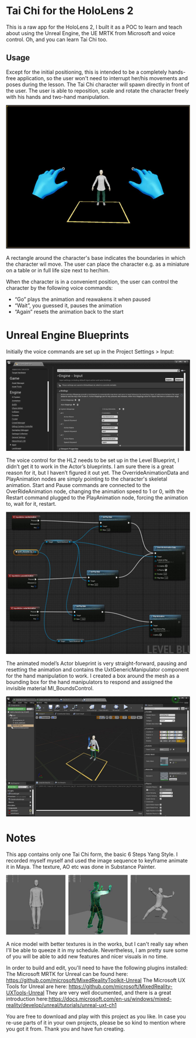 # Tai Chi for the HoloLens 2 

This is a raw app for the HoloLens 2, I built it as a POC to learn and teach about using the Unreal Engine, the UE MRTK from Microsoft and voice control.
Oh, and you can learn Tai Chi too.


## Usage

Except for the initial positioning, this is intended to be a completely hands-free application, so the user won't need to interrupt her/his movements and poses during the lesson.
The Tai Chi character will spawn directly in front of the user.
The user is able to reposition, scale and rotate the character freely with his hands and two-hand manipulation.

![spawn](https://github.com/Species521/HL2_UE4_TaiChi/blob/main/Content/images/app_spawn_01.JPG) 

A rectangle around the character's base indicates the boundaries in which the character wil move. The user can place the character e.g. as a miniature on a table or in full life size next to her/him.

When the character is in a convenient position, the user can control the character by the following voice commands:
- “Go” plays the animation and reawakens it when paused
- “Wait”, you guessed it, pauses the animation
- “Again” resets the animation back to the start



# Unreal Engine Blueprints

Initially the voice commands are set up in the Project Settings > Input:

![spawn](https://github.com/Species521/HL2_UE4_TaiChi/blob/main/Content/images/voice_commands_project_settings_01.JPG)

The voice control for the HL2 needs to be set up in the Level Blueprint, I didn’t get it to work in the Actor’s blueprints. I am sure there is a great reason for it, but I haven’t figured it out yet.
The OverrideAnimationData and PlayAnimation nodes are simply pointing to the character's skeletal animation.
Start and Pause commands are connected to the OverRideAnimation node, changing the animation speed to 1 or 0, with the Restart command plugged to the PlayAnimation node, forcing the animation to, wait for it, restart.

![spawn](https://github.com/Species521/HL2_UE4_TaiChi/blob/main/Content/images/Level_BP_eventgraph_01.JPG)

The animated model’s Actor blueprint is very straight-forward, pausing and resetting the animation and contains the UxtGenericManipulator component for the hand manipulation to work.
I created a box around the mesh as a bounding box for the hand manipulators to respond and assigned the invisible material MI_BoundsControl.

![spawn](https://github.com/Species521/HL2_UE4_TaiChi/blob/main/Content/images/taichi_character_bp_screen_01.JPG)

# Notes

This app contains only one Tai Chi form, the basic 6 Steps Yang Style.
I recorded myself myself and used the image sequence to keyframe animate it in Maya. The texture, AO etc was done in Substance Painter.

![spawn](https://github.com/Species521/HL2_UE4_TaiChi/blob/main/Content/images/taichi_character_maya_01.JPG)

A nice model with better textures is in the works, but I can't really say when I'll be able to queeze it in my schedule.
Nevertheless, I am pretty sure some of you will be able to add new features and nicer visuals in no time.

In order to build and edit, you'll need to have the following plugins installed:
The Microsoft MRTK for Unreal can be found here: https://github.com/microsoft/MixedRealityToolkit-Unreal
The Microsoft UX Tools for Unreal are here: https://github.com/microsoft/MixedReality-UXTools-Unreal
They are very well documented, and there is a great introduction here:https://docs.microsoft.com/en-us/windows/mixed-reality/develop/unreal/tutorials/unreal-uxt-ch1

You are free to download and play with this project as you like. In case you re-use parts of it in your own projects, please be so kind to mention where you got it from.
Thank you and have fun creating.
